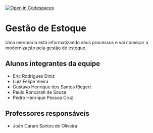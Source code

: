[![Open in Codespaces](https://classroom.github.com/assets/launch-codespace-f4981d0f882b2a3f0472912d15f9806d57e124e0fc890972558857b51b24a6f9.svg)](https://classroom.github.com/open-in-codespaces?assignment_repo_id=10079236)

# Gestão de Estoque

Uma mercearia está informatizando seus processos e vai começar a modernização pela gestão de estoque.

## Alunos integrantes da equipe

* Eric Rodrigues Diniz
* Luiz Felipe Vieira
* Gustavo Henrique dos Santos Riegert
* Paulo Roncarati de Souza
* Pedro Henrique Pessoa Cruz

## Professores responsáveis

* João Caram Santos de Oliveira
